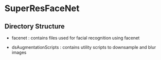# SuperResFaceNet

Directory Structure
-------------------

- facenet : contains files used for facial recognition using facenet

- dsAugmentationScripts : contains utility scripts to downsample and blur images
   
